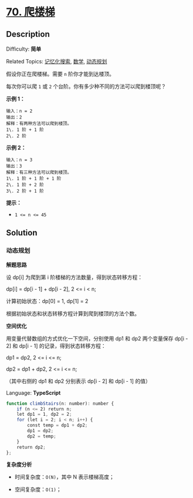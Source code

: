 # [70\. 爬楼梯](https://leetcode.cn/problems/climbing-stairs/)

## Description

Difficulty: **简单**  

Related Topics: [记忆化搜索](https://leetcode.cn/tag/memoization/), [数学](https://leetcode.cn/tag/math/), [动态规划](https://leetcode.cn/tag/dynamic-programming/)

假设你正在爬楼梯。需要 `n` 阶你才能到达楼顶。

每次你可以爬 `1` 或 `2` 个台阶。你有多少种不同的方法可以爬到楼顶呢？

**示例 1：**

```
输入：n = 2
输出：2
解释：有两种方法可以爬到楼顶。
1\. 1 阶 + 1 阶
2\. 2 阶
```

**示例 2：**

```
输入：n = 3
输出：3
解释：有三种方法可以爬到楼顶。
1\. 1 阶 + 1 阶 + 1 阶
2\. 1 阶 + 2 阶
3\. 2 阶 + 1 阶
```

**提示：**

* `1 <= n <= 45`

## Solution

### 动态规划

**解题思路**

设 dp[i] 为爬到第 i 阶楼梯的方法数量，得到状态转移方程：

dp[i] = dp[i - 1] + dp[i - 2], 2 <= i < n;

计算初始状态：dp[0] = 1, dp[1] = 2

根据初始状态和状态转移方程计算到爬到楼顶的方法个数。

**空间优化**

用变量代替数组的方式优化一下空间，分别使用 dp1 和 dp2 两个变量保存 dp[i - 2] 和 dp[i - 1] 的记录，得到状态转移方程：

dp1 = dp2, 2 <= i <= n;

dp2 = dp1 + dp2, 2 <= i <= n;

（其中右侧的 dp1 和 dp2 分别表示 dp[i - 2] 和 dp[i - 1] 的值）

Language: **TypeScript**

```typescript
function climbStairs(n: number): number {
    if (n <= 2) return n;
    let dp1 = 1, dp2 = 2;
    for (let i = 2; i < n; i++) {
        const temp = dp1 + dp2;
        dp1 = dp2;
        dp2 = temp;
    }
    return dp2;
};
```

**复杂度分析**

- 时间复杂度：`O(N)`，其中 N 表示楼梯高度；

- 空间复杂度：`O(1)`；
